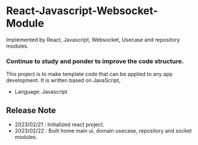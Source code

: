 # React-Javascript-Websocket-Module

Implemented by React, Javascript, Websocket, Usecase and repository modules.

### Continue to study and ponder to improve the code structure.

This project is to make template code that can be applied to any app development.
It is written based on JavaScript,

- Language: Javascript

## Release Note

- 2023/02/21 : Initialized react project.
- 2023/02/22 : Built home main ui, domain usecase, repository and socket modules.
